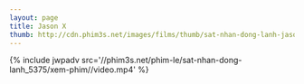 ```yaml
---
layout: page
title: Jason X
thumb: http://cdn.phim3s.net/images/films/thumb/sat-nhan-dong-lanh-jason-x-2001.jpg
---
```

{% include jwpadv src='//phim3s.net/phim-le/sat-nhan-dong-lanh_5375/xem-phim//video.mp4' %}